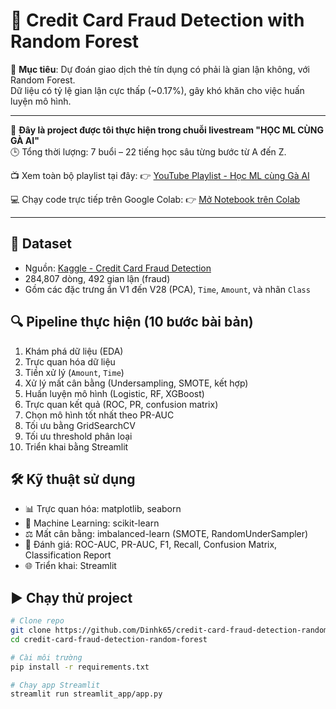 # 🚨 Credit Card Fraud Detection with Random Forest

🎯 **Mục tiêu**: Dự đoán giao dịch thẻ tín dụng có phải là gian lận không, với Random Forest.  
Dữ liệu có tỷ lệ gian lận cực thấp (~0.17%), gây khó khăn cho việc huấn luyện mô hình.

---

🎥 **Đây là project được tôi thực hiện trong chuỗi livestream "HỌC ML CÙNG GÀ AI"**  
🕒 Tổng thời lượng: 7 buổi – 22 tiếng học sâu từng bước từ A đến Z.

📺 Xem toàn bộ playlist tại đây: 👉 [YouTube Playlist - Học ML cùng Gà AI](https://www.youtube.com/playlist?list=PLFOcj4yNRTxN2ZDHXDH16chYkiIuYlz46)

💻 Chạy code trực tiếp trên Google Colab: 👉 [Mở Notebook trên Colab](https://colab.research.google.com/drive/1HhiniuKlntMVeB8vy5SlnzgCK1Z_Pytr?usp=sharing)

---

## 📁 Dataset
- Nguồn: [Kaggle - Credit Card Fraud Detection](https://www.kaggle.com/mlg-ulb/creditcardfraud)
- 284,807 dòng, 492 gian lận (fraud)
- Gồm các đặc trưng ẩn V1 đến V28 (PCA), `Time`, `Amount`, và nhãn `Class`

## 🔍 Pipeline thực hiện (10 bước bài bản)
1. Khám phá dữ liệu (EDA)
2. Trực quan hóa dữ liệu
3. Tiền xử lý (`Amount`, `Time`)
4. Xử lý mất cân bằng (Undersampling, SMOTE, kết hợp)
5. Huấn luyện mô hình (Logistic, RF, XGBoost)
6. Trực quan kết quả (ROC, PR, confusion matrix)
7. Chọn mô hình tốt nhất theo PR-AUC
8. Tối ưu bằng GridSearchCV
9. Tối ưu threshold phân loại
10. Triển khai bằng Streamlit

## 🛠️ Kỹ thuật sử dụng
- 📊 Trực quan hóa: matplotlib, seaborn
- 🤖 Machine Learning: scikit-learn
- ⚖️ Mất cân bằng: imbalanced-learn (SMOTE, RandomUnderSampler)
- 🧪 Đánh giá: ROC-AUC, PR-AUC, F1, Recall, Confusion Matrix, Classification Report
- 🌐 Triển khai: Streamlit

## ▶️ Chạy thử project
```bash
# Clone repo
git clone https://github.com/Dinhk65/credit-card-fraud-detection-random-forest.git
cd credit-card-fraud-detection-random-forest

# Cài môi trường
pip install -r requirements.txt

# Chạy app Streamlit
streamlit run streamlit_app/app.py

